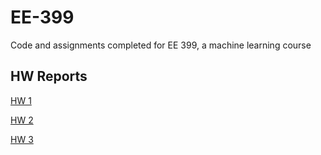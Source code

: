 # EE-399
Code and assignments completed for EE 399, a machine learning course

## HW Reports

[HW 1](./Homework/HW1/HW1_Report.ipynb)

[HW 2](./Homework/HW2/README.md)

[HW 3](./Homework/HW3/README.md)

